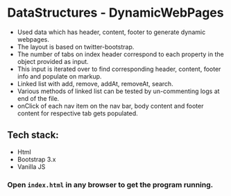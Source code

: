 # DataStructures - DynamicWebPages

- Used data which has header, content, footer to generate dynamic webpages.
- The layout is based on twitter-bootstrap.
- The number of tabs on index header correspond to each property in the object provided as input.
- This input is iterated over to find corresponding header, content, footer info and populate on markup.
- Linked list with add, remove, addAt, removeAt, search.
- Various methods of linked list can be tested by un-commenting logs at end of the file.
- onClick of each nav item on the nav bar, body content and footer content for respective tab gets populated.

## Tech stack:
- Html
- Bootstrap 3.x
- Vanilla JS

### Open `index.html` in any browser to get the program running.
